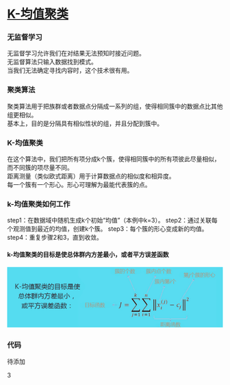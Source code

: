 # [K-均值聚类](https://blog.csdn.net/qiao_lili/article/details/83384476)
### 无监督学习
无监督学习允许我们在对结果无法预知时接近问题。  
无监督算法只输入数据找到模式。  
当我们无法确定寻找内容时，这个技术很有用。

### 聚类算法
聚类算法用于把族群或者数据点分隔成一系列的组，使得相同簇中的数据点比其他组更相似。  
基本上，目的是分隔具有相似性状的组，并且分配到簇中。

### K-均值聚类
在这个算法中，我们把所有项分成k个簇，使得相同簇中的所有项彼此尽量相似，而不同簇的项尽量不同。  
距离测量（类似欧式距离）用于计算数据点的相似度和相异度。  
每一个簇有一个形心。形心可理解为最能代表簇的点。

### k-均值聚类如何工作
step1：在数据域中随机生成k个初始“均值”（本例中k=3）。
step2：通过关联每个观测值到最近的均值，创建k个簇。
step3：每个簇的形心变成新的均值。
step4：重复步骤2和3，直到收敛。

#### k-均值聚类的目标是使总体群内方差最小，或者平方误差函数
![目标函数](https://github.com/liangju1996/100-days-of-ml-code/blob/master/图片/k-均值聚类.png)

### 代码
  待添加








3


